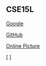 ## CSE15L

[Google](https://www.google.com/?client=safari)

[GitHub](https://github.com/AngeliaZddl/markdown-parser)

[Online Picture](https://www.google.com/url?sa=i&url=https%3A%2F%2Fwww.nationalgeographic.com%2Fanimals%2Fmammals%2Ffacts%2Fdomestic-cat&psig=AOvVaw2XHPilzU2-7O82m4-0f-Z8&ust=1650047389801000&source=images&cd=vfe&ved=0CAwQjRxqFwoTCMD-udaXlPcCFQAAAAAdAAAAABAD)

[ ]
